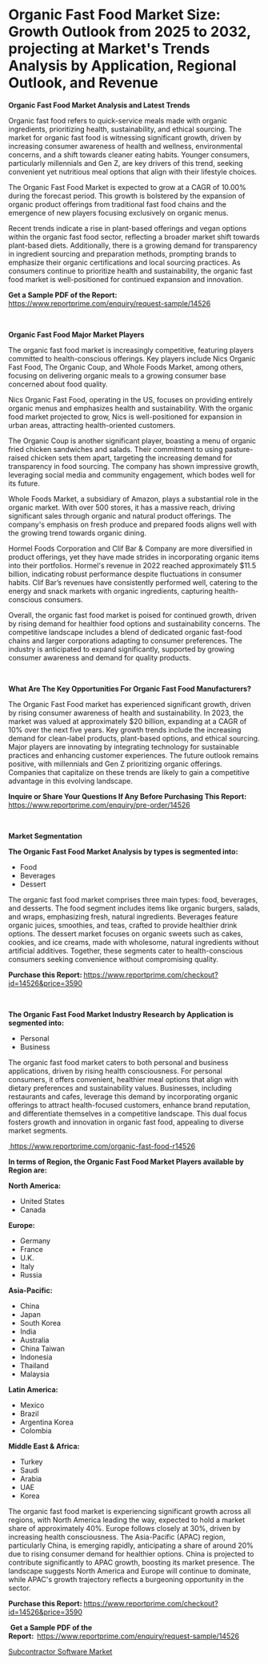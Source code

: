 <p><h1>Organic Fast Food Market Size: Growth Outlook from 2025 to 2032, projecting at Market's Trends Analysis by Application, Regional Outlook, and Revenue</h1></p><p><strong>Organic Fast Food Market Analysis and Latest Trends</strong></p>
<p><p>Organic fast food refers to quick-service meals made with organic ingredients, prioritizing health, sustainability, and ethical sourcing. The market for organic fast food is witnessing significant growth, driven by increasing consumer awareness of health and wellness, environmental concerns, and a shift towards cleaner eating habits. Younger consumers, particularly millennials and Gen Z, are key drivers of this trend, seeking convenient yet nutritious meal options that align with their lifestyle choices.</p><p>The Organic Fast Food Market is expected to grow at a CAGR of 10.00% during the forecast period. This growth is bolstered by the expansion of organic product offerings from traditional fast food chains and the emergence of new players focusing exclusively on organic menus. </p><p>Recent trends indicate a rise in plant-based offerings and vegan options within the organic fast food sector, reflecting a broader market shift towards plant-based diets. Additionally, there is a growing demand for transparency in ingredient sourcing and preparation methods, prompting brands to emphasize their organic certifications and local sourcing practices. As consumers continue to prioritize health and sustainability, the organic fast food market is well-positioned for continued expansion and innovation.</p></p>
<p><strong>Get a Sample PDF of the Report:&nbsp;</strong> <a href="https://www.reportprime.com/enquiry/request-sample/14526?utm_campaign=3499&utm_medium=2&utm_source=Github&utm_content=ia&utm_term=20032025&utm_id=organic-fast-food">https://www.reportprime.com/enquiry/request-sample/14526</a></p>
<p>&nbsp;</p>
<p><strong>Organic Fast Food Major Market Players</strong></p>
<p><p>The organic fast food market is increasingly competitive, featuring players committed to health-conscious offerings. Key players include Nics Organic Fast Food, The Organic Coup, and Whole Foods Market, among others, focusing on delivering organic meals to a growing consumer base concerned about food quality.</p><p>Nics Organic Fast Food, operating in the US, focuses on providing entirely organic menus and emphasizes health and sustainability. With the organic food market projected to grow, Nics is well-positioned for expansion in urban areas, attracting health-oriented customers.</p><p>The Organic Coup is another significant player, boasting a menu of organic fried chicken sandwiches and salads. Their commitment to using pasture-raised chicken sets them apart, targeting the increasing demand for transparency in food sourcing. The company has shown impressive growth, leveraging social media and community engagement, which bodes well for its future.</p><p>Whole Foods Market, a subsidiary of Amazon, plays a substantial role in the organic market. With over 500 stores, it has a massive reach, driving significant sales through organic and natural product offerings. The company's emphasis on fresh produce and prepared foods aligns well with the growing trend towards organic dining.</p><p>Hormel Foods Corporation and Clif Bar & Company are more diversified in product offerings, yet they have made strides in incorporating organic items into their portfolios. Hormel's revenue in 2022 reached approximately $11.5 billion, indicating robust performance despite fluctuations in consumer habits. Clif Bar’s revenues have consistently performed well, catering to the energy and snack markets with organic ingredients, capturing health-conscious consumers.</p><p>Overall, the organic fast food market is poised for continued growth, driven by rising demand for healthier food options and sustainability concerns. The competitive landscape includes a blend of dedicated organic fast-food chains and larger corporations adapting to consumer preferences. The industry is anticipated to expand significantly, supported by growing consumer awareness and demand for quality products.</p></p>
<p>&nbsp;</p>
<p><strong>What Are The Key Opportunities For Organic Fast Food Manufacturers?</strong></p>
<p><p>The Organic Fast Food market has experienced significant growth, driven by rising consumer awareness of health and sustainability. In 2023, the market was valued at approximately $20 billion, expanding at a CAGR of 10% over the next five years. Key growth trends include the increasing demand for clean-label products, plant-based options, and ethical sourcing. Major players are innovating by integrating technology for sustainable practices and enhancing customer experiences. The future outlook remains positive, with millennials and Gen Z prioritizing organic offerings. Companies that capitalize on these trends are likely to gain a competitive advantage in this evolving landscape.</p></p>
<p><strong>Inquire or Share Your Questions If Any Before Purchasing This Report:</strong> <a href="https://www.reportprime.com/enquiry/pre-order/14526?utm_campaign=3499&utm_medium=2&utm_source=Github&utm_content=ia&utm_term=20032025&utm_id=organic-fast-food">https://www.reportprime.com/enquiry/pre-order/14526</a></p>
<p>&nbsp;</p>
<p><strong>Market Segmentation</strong></p>
<p><strong>The Organic Fast Food Market Analysis by types is segmented into:</strong></p>
<p><ul><li>Food</li><li>Beverages</li><li>Dessert</li></ul></p>
<p><p>The organic fast food market comprises three main types: food, beverages, and desserts. The food segment includes items like organic burgers, salads, and wraps, emphasizing fresh, natural ingredients. Beverages feature organic juices, smoothies, and teas, crafted to provide healthier drink options. The dessert market focuses on organic sweets such as cakes, cookies, and ice creams, made with wholesome, natural ingredients without artificial additives. Together, these segments cater to health-conscious consumers seeking convenience without compromising quality.</p></p>
<p><strong>Purchase this Report:&nbsp;</strong><a href="https://www.reportprime.com/checkout?id=14526&price=3590&utm_campaign=3499&utm_medium=2&utm_source=Github&utm_content=ia&utm_term=20032025&utm_id=organic-fast-food">https://www.reportprime.com/checkout?id=14526&price=3590</a></p>
<p>&nbsp;</p>
<p><strong>The Organic Fast Food Market Industry Research by Application is segmented into:</strong></p>
<p><ul><li>Personal</li><li>Business</li></ul></p>
<p><p>The organic fast food market caters to both personal and business applications, driven by rising health consciousness. For personal consumers, it offers convenient, healthier meal options that align with dietary preferences and sustainability values. Businesses, including restaurants and cafes, leverage this demand by incorporating organic offerings to attract health-focused customers, enhance brand reputation, and differentiate themselves in a competitive landscape. This dual focus fosters growth and innovation in organic fast food, appealing to diverse market segments.</p></p>
<p><a href="https://www.reportprime.com/organic-fast-food-r14526?utm_campaign=3499&utm_medium=2&utm_source=Github&utm_content=ia&utm_term=20032025&utm_id=organic-fast-food">&nbsp;https://www.reportprime.com/organic-fast-food-r14526</a></p>
<p><strong>In terms of Region, the Organic Fast Food Market Players available by Region are:</strong></p>
<p>
    <p> <strong> North America: </strong>
        <ul>
            <li>United States</li>
            <li>Canada</li>
        </ul>
        </p> 
    <p> <strong> Europe: </strong>
        <ul>
            <li>Germany</li>
            <li>France</li>
            <li>U.K.</li>
            <li>Italy</li>
            <li>Russia</li>
        </ul>
        </p> 
    <p> <strong> Asia-Pacific: </strong>
        <ul>
            <li>China</li>
            <li>Japan</li>
            <li>South Korea</li>
            <li>India</li>
            <li>Australia</li>
            <li>China Taiwan</li>
            <li>Indonesia</li>
            <li>Thailand</li>
            <li>Malaysia</li>
        </ul>
        </p> 
    <p> <strong> Latin America: </strong>
        <ul>
            <li>Mexico</li>
            <li>Brazil</li>
            <li>Argentina Korea</li>
            <li>Colombia</li>
        </ul>
        </p> 
    <p> <strong> Middle East & Africa: </strong>
        <ul>
            <li>Turkey</li>
            <li>Saudi</li>
            <li>Arabia</li>
            <li>UAE</li>
            <li>Korea</li>
        </ul>
    </p>
    </p>
<p><p>The organic fast food market is experiencing significant growth across all regions, with North America leading the way, expected to hold a market share of approximately 40%. Europe follows closely at 30%, driven by increasing health consciousness. The Asia-Pacific (APAC) region, particularly China, is emerging rapidly, anticipating a share of around 20% due to rising consumer demand for healthier options. China is projected to contribute significantly to APAC growth, boosting its market presence. The landscape suggests North America and Europe will continue to dominate, while APAC's growth trajectory reflects a burgeoning opportunity in the sector.</p></p>
<p><strong>Purchase this Report: </strong><a href="https://www.reportprime.com/checkout?id=14526&price=3590&utm_campaign=3499&utm_medium=2&utm_source=Github&utm_content=ia&utm_term=20032025&utm_id=organic-fast-food">https://www.reportprime.com/checkout?id=14526&price=3590</a></p>
<p>&nbsp;<strong>Get a Sample PDF of the Report:&nbsp;&nbsp;</strong><a href="https://www.reportprime.com/enquiry/request-sample/14526?utm_campaign=3499&utm_medium=2&utm_source=Github&utm_content=ia&utm_term=20032025&utm_id=organic-fast-food">https://www.reportprime.com/enquiry/request-sample/14526</a></p>
<p><strong></strong></p>
<p><p><a href="https://github.com/guleealhani/Market-Research-Report-List-1/blob/main/subcontractor-software-market.md?utm_campaign=3499&utm_medium=2&utm_source=Github&utm_content=ia&utm_term=20032025&utm_id=organic-fast-food">Subcontractor Software Market</a></p></p>